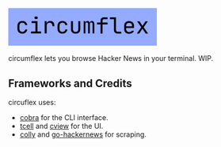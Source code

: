 <img src="circumflex.png" width="300" />


circumflex lets you browse Hacker News in your terminal. WIP.

## Frameworks and Credits
circuflex uses:
* [cobra](https://github.com/spf13/cobra) for the CLI interface.
* [tcell](https://github.com/gdamore/tcell) and [cview](https://gitlab.com/tslocum/cview) for the UI.
* [colly](https://github.com/gocolly/colly) and [go-hackernews](https://github.com/jacktantram/go-hackernews) for scraping.
